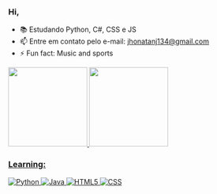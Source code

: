 ### Hi, 
- 📚 Estudando Python, C#, CSS e JS
- 📫 Entre em contato pelo e-mail: jhonatanj134@gmail.com
- ⚡ Fun fact: Music and sports

<div>
  <a href="https://github.com/jhonj134">
  <img height="160em" src="https://github-readme-stats.vercel.app/api?username=jhonj134&show_icons=false&theme=aura&include_all_commits=true&count_private=false"/>
  <img height="160em" src="https://github-readme-stats.vercel.app/api/top-langs/?username=jhonj134&layout=compact&langs_count=7&theme=aura"/>
</div>

### Learning:
![Python](https://img.shields.io/badge/Python-3776AB?style=for-the-badge&logo=python&logoColor=white)
![Java](https://img.shields.io/badge/JavaScript-F7DF1E?style=for-the-badge&logo=JavaScript&logoColor=000&)
![HTML5](https://img.shields.io/badge/HTML5-E34F26?style=for-the-badge&logo=html5&logoColor=white)
![CSS](https://img.shields.io/badge/-CSS-0D1117?style=for-the-badge&logo=CSS3&logoColor=1572B6&labelColor=white)
